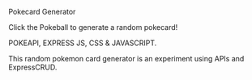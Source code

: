 Pokecard Generator

Click the Pokeball to generate a random pokecard!

POKEAPI, EXPRESS JS, CSS & JAVASCRIPT. 

This random pokemon card generator is an experiment using APIs and ExpressCRUD.

